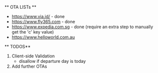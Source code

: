 ** OTA LISTs **

* https://www.via.id/ - done
* https://www.fly365.com - done
* https://www.expedia.com.sg - done (require an extra step to manually get the 'c' key value)
* https://www.helloworld.com.au


** TODOS**

1. Client-side Validation
    - disallow if departure day is today
2. Add further OTAs